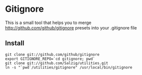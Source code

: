 Gitignore
=========
This is a small tool that helps you to merge http://github.com/github/gitignore presets into your .gitignore file

Install
-------
    git clone git://github.com/github/gitignore
    export GITIGNORE_REPO=`cd gitignore; pwd`
    git clone git://github.com/Salzig/utilities.git
    ln -s "`pwd`/utilities/gitignore" /usr/local/bin/gitignore

